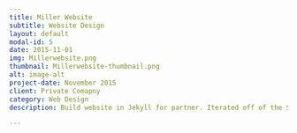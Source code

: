 ```yaml
---
title: Miller Website
subtitle: Website Design
layout: default
modal-id: 5
date: 2015-11-01
img: Millerwebsite.png
thumbnail: Millerwebsite-thumbnail.png
alt: image-alt
project-date: November 2015
client: Private Comapny
category: Web Design
description: Build website in Jekyll for partner. Iterated off of the Strata theme. Link to full website at https://danieljamesmiller.github.io/

---
```

